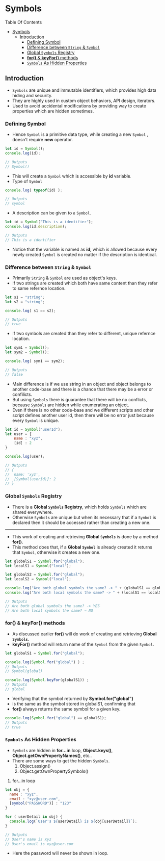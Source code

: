 # Symbols

Table Of Contents
- [Symbols](#symbols)
  - [Introduction](#introduction)
    - [Defining Symbol](#defining-symbol)
    - [Difference between `String` \& `Symbol`](#difference-between-string--symbol)
    - [Global `Symbols` Registry](#global-symbols-registry)
    - [**for()** \& **keyFor()** methods](#for--keyfor-methods)
    - [`Symbols` As Hidden Properties](#symbols-as-hidden-properties)


## Introduction

- `Symbols` are unique and immutable identifiers, which provides high data hiding and security.
- They are highly used in custom object behaviors, API design, iterators.
- Used to avoid accidental modifications by providing way to create properties which are hidden sometimes.

### Defining Symbol

- Hence `Symbol` is a primitive data type, while creating a new `Symbol` , doesn't require **new** operator.
```Javascript
let id = Symbol();
console.log(id);

// Outputs
// Symbol()
```
- This will create a `Symbol` which is accessible by **id** variable.
- Type of `Symbol`
```Javascript
console.log( typeof(id) );

// Outputs
// symbol
```
- A description can be given to a `Symbol`.
```Javascript
let id = Symbol("This is a identifier");
console.log(id.description);

// Outputs
// This is a identifier
```

- Notice that the variable is named as **id**, which is allowed because every newly created `Symbol` is created no matter if the description is identical.

### Difference between `String` & `Symbol`
- Primarily `String` & `Symbol` are used as object's keys.
- If two strings are created which both have same content than they refer to same refernce location.
```Javascript
let s1 = "string";
let s2 = "string";

console.log( s1 == s2);

// Outputs 
// true
```

- If two symbols are created than they refer to different, unique refernce location.
```Javascript
let sym1 = Symbol();
let sym2 = Symbol();

console.log( sym1 == sym2);

// Outputs 
// false
```
- Main difference is if we use string in an object and object belongs to another code-base and there is a chance that there may be a error or confilicts.
- But using `Symbols` there is guarantee that there will be no conflicts, because `Symbols` are hidden while enumerating an object.
- Even if there is no other code-base and we different scripts and other script defines another user id, then there will be no error just because every `Symbol` is unique.
  
```Javascript
let id = Symbol("userId");
let user = {
    name : "xyz",
    [id] : 2
}

console.log(user);

// Outputs
// { 
//  name: 'xyz',
//  [Symbol(userId)]: 2
// }
```

### Global `Symbols` Registry

- There is a **Global `Symbols` Registry**, which holds `Symbols` which are shared everywhere.
- Otherwise `Symbols` are unique but when its necessary that if a `Symbol` is declared then it should be accessed rather than creating a new one.
---
- This work of creating and retrieving **Global `Symbols`** is done by a method **for()**.
- This method does that, if a **Global `Symbol`** is already created it returns that `Symbol`, otherwise it creates a new one.
```Javascript
let globalS1 = Symbol.for("global");
let localS1 = Symbol("local");

let globalS2 = Symbol.for("global");
let localS2 = Symbol("local");

console.log("Are both global symbols the same? -> " + (globalS1 == globalS2 ? "YES" : "NO"));
console.log("Are both local symbols the same? -> " + (localS1 == localS2 ? "YES" : "NO"));

// Outputs
// Are both global symbols the same? -> YES
// Are both local symbols the same? → NO
```

### **for()** & **keyFor()** methods

- As discussed earlier **for()** will do work of creating and retrieving **Global `Symbols`**.
- **keyFor()** method will return name of the `Symbol` from the given `Symbol`.
```Javascript
let globalS1 = Symbol.for("global");

console.log(Symbol.for("global") ) ;
// Outputs 
// Symbol(global)

console.log(Symbol.keyFor(globalS1)) ;
// Outputs 
// global
```

  - Verifying that the symbol returned by **Symbol.for("global")** 
  - is the same as the symbol stored in globalS1, confirming that 
  - **for()** always returns the same symbol for a given key.
  
```Javascript
console.log(Symbol.for("global") == globalS1);
// Outputs 
// true
```

### `Symbols` As Hidden Properties

- `Symbols` are hidden in **for...in** loop, **Object.keys()**, **Object.getOwnPropertyNames()**, etc..
- There are some ways to get the hidden `Symbols`.
  1. Object.assign()
  2. Object.getOwnPropertySymbols()

1. for...in loop
```Javascript
let obj = {
  name : "xyz",
  email : "xyz@user.com",
  [symbol("PASSWORD")] : "123"
}

for ( userDetail in obj) {
  console.log(`User's ${userDetail} is ${obj[userDetail]}`);
}

// Outputs
// User's name is xyz
// User's email is xyz@user.com
```

- Here the password will never be shown in loop.


